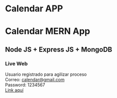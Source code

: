 # Calendar APP

# Calendar MERN App
## Node JS + Express JS + MongoDB

### Live Web
Usuario registrado para agilizar proceso <br/>
Correo: calendar@gmail.com <br/>
Password: 1234567 <br/>
<a href="https://mern-calendar-app-v1.herokuapp.com/auth/login" target="_blank">Link aquí</a>
